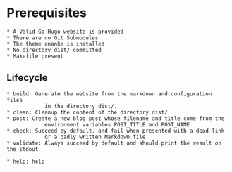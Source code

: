 # Prerequisites

    * A Valid Go-Hugo website is provided
    * There are no Git Submodules
    * The theme ananke is installed
    * No directory dist/ committed
    * Makefile present

## Lifecycle

    * build: Generate the website from the markdown and configuration files
                in the directory dist/.
    * clean: Cleanup the content of the directory dist/
    * post: Create a new blog post whose filename and title come from the
                environment variables POST_TITLE and POST_NAME.
    * check: Succeed by default, and fail when presented with a dead link
                or a badly written Markdown file
    * validate: Always succeed by default and should print the result on the stdout

    * help: help